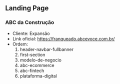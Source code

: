 ## Landing Page 

### ABC da Construção
- Cliente: Expansão
- Link oficial: https://franqueado.abcevoce.com.br/
- Ordem:
    1. header-navbar-fullbanner
    2. first-section
    3. modelo-de-negocio
    4. abc-ecommerce
    5. abc-fintech
    6. plataforma-digital